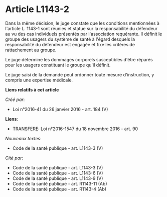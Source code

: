 # Article L1143-2

Dans la même décision, le juge constate que les conditions mentionnées à l'article L. 1143-1 sont réunies et statue sur la
responsabilité du défendeur au vu des cas individuels présentés par l'association requérante. Il définit le groupe des
usagers du système de santé à l'égard desquels la responsabilité du défendeur est engagée et fixe les critères de
rattachement au groupe.

Le juge détermine les dommages corporels susceptibles d'être réparés pour les usagers constituant le groupe qu'il définit.

Le juge saisi de la demande peut ordonner toute mesure d'instruction, y compris une expertise médicale.

**Liens relatifs à cet article**

_Créé par_:

  - Loi n°2016-41 du 26 janvier 2016 - art. 184 (V)

**Liens**:

  - TRANSFERE: Loi n°2016-1547 du 18 novembre 2016 - art. 90

_Nouveaux textes_:

  - Code de la santé publique - art. L1143-3 (V)

_Cité par_:

  - Code de la santé publique - art. L1143-3 (V)
  - Code de la santé publique - art. L1143-6 (V)
  - Code de la santé publique - art. L1143-9 (V)
  - Code de la santé publique - art. R1143-11 (Ab)
  - Code de la santé publique - art. R1143-4 (Ab)
